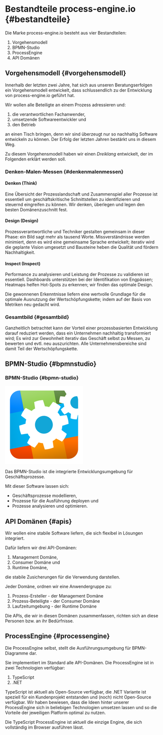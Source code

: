 # Bestandteile process-engine.io {#bestandteile}

Die Marke process-engine.io besteht aus vier Bestandteilen:

1. Vorgehensmodell
1. BPMN-Studio
1. ProcessEngine
1. API Domänen

## Vorgehensmodell {#vorgehensmodell}

Innerhalb der letzten zwei Jahre, hat sich aus unseren Beratungserfolgen ein
Vorgehensmodell entwickelt, dass schlussendlich zu der Entwicklung von
process-engine.io geführt hat.

Wir wollen alle Beteiligte an einem Prozess adressieren und:

1. die verantwortlichen Fachanwender,
1. umsetzende Softwareentwickler und
1. den Betrieb

an einen Tisch bringen, denn wir sind überzeugt nur so nachhaltig Software
entwickeln zu können. Der Erfolg der letzten Jahren bestärkt uns in diesem Weg.

Zu diesem Vorgehensmodell haben wir einen *Dreiklang* entwickelt, der im
Folgenden erklärt werden soll.

### Denken-Malen-Messen {#denkenmalenmessen}

<!-- TODO: Inhalt -->

#### Denken (Think)

Eine Übersicht der Prozesslandschaft und Zusammenspiel aller Prozesse ist
essentiell um geschäftskritische Schnittstellen zu identifizieren und steuernd
eingreifen zu können. Wir denken, überlegen und legen den besten
Domänenzuschnitt fest.

#### Design (Design)

Prozessverantwortliche und Techniker gestalten gemeinsam in dieser Phase: ein
Bild sagt mehr als tausend Worte. Missverständnisse werden minimiert, denn es
wird eine gemeinsame Sprache entwickelt; iterativ wird die geplante Vision
umgesetzt und Bausteine heben die Qualität und fördern Nachhaltigkeit.

#### Inspect (Inspect)

Performance zu analysieren und Leistung der Prozesse zu validieren ist
essentiell. Dashboards unterstützen bei der Identifikation von Engpässen;
Heatmaps helfen Hot-Spots zu erkennen; wir finden das optimale Design.

Die gewonnenen Erkenntnisse liefern eine wertvolle Grundlage für die optimale
Ausnutzung der Wertschöpfungskette; indem auf der Basis von Metriken neu
gedacht wird.

### Gesamtbild {#gesamtbild}

Ganzheitlich betrachtet kann der Vorteil einer prozessbasierten
Entwicklung darauf reduziert werden, dass ein Unternehmen nachhaltig
transformiert wird; Es wird zur Gewohnheit iterativ das Geschäft selbst zu
Messen, zu bewerten und evtl. neu auszurichten. Alle Unternehmensbereiche sind
damit Teil der Wertschöpfungskette.

## BPMN-Studio {#bpmnstudio}

### BPMN-Studio {#bpmn-studio}

<img src="./images/bpmn-studio-icon.png" width="256" height="256" />

Das BPMN-Studio ist die integrierte Entwicklungsumgebung für Geschäftsprozesse.

Mit dieser Software lassen sich:

* Geschäftsprozesse modellieren,
* Prozesse für die Ausführung deployen und
* Prozesse analysieren und optimieren.

## API Domänen {#apis}

Wir wollen eine stabile Software liefern, die sich flexibel in Lösungen
integriert.

Dafür liefern wir drei API-Domänen:

1. Management Domäne,
1. Consumer Domäne und
1. Runtime Domäne,

die stabile Zusicherungen für die Verwendung darstellen.

Jeder Domäne, ordnen wir eine Anwendergruppe zu:

1. Prozess-Ersteller - der Management Domäne
1. Prozess-Beteiligte - der Consumer Domäne
1. Laufzeitumgebung - der Runtime Domäne

Die APIs, die wir in diesen Domänen zusammenfassen, richten sich an diese
Personen bzw. an ihr Bedürfnisse.

## ProcessEngine {#processengine}

Die ProcessEngine selbst, stellt die Ausführungsumgebung für BPMN-Diagramme dar.

Sie implementiert im Standard alle API-Domänen. Die ProcessEngine ist in zwei
Technologien verfügbar:

1. TypeScript
1. .NET

TypeScript ist aktuell als Open-Source verfügbar, die .NET Variante ist
speziell für ein Kundenprojekt entstanden und (noch) nicht Open-Source
verfügbar. Wir haben bewiesen, dass die Ideen hinter unserer ProcessEngine sich
in beliebigen Technologien umsetzen lassen und so die Vorteile der
jeweiligen Platform optimal zu nutzen.

Die TypeScript ProcessEngine ist aktuell die einzige Engine, die sich
vollständig im Browser ausführen lässt.
